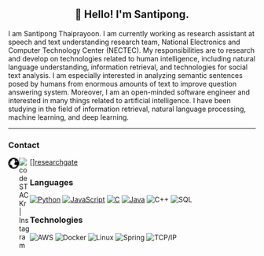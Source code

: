 <h2 align="center">👋 Hello! I'm Santipong.</h2>

<p>I am Santipong Thaiprayoon. I am currently working as research assistant at speech and text understanding research team, National Electronics and Computer Technology Center (NECTEC). My responsibilities are to research and develop on technologies related to human intelligence, including natural language understanding, information retrieval, and technologies for social text analysis. I am especially interested in analyzing semantic sentences posed by humans from enormous amounts of text to improve question answering system. Moreover, I am an open-minded software engineer and interested in many things related to artificial intelligence. I have been studying in the field of information retrieval, natural language processing, machine learning, and deep learning.</p>

---

### Contact

[<img align="left" alt="codeSTACKr" width="22px" src="https://raw.githubusercontent.com/iconic/open-iconic/master/svg/globe.svg" />](https://santipongth.github.io/)
[<img align="left" alt="codeSTACKr | Instagram" width="22px" src="https://cdn.jsdelivr.net/npm/simple-icons@v3/icons/researchgate.svg" />][researchgate](https://www.researchgate.net/profile/Santipong_Thaiprayoon)

### Languages

[![Python](https://img.shields.io/badge/-Python-000?&logo=python)](https://github.com/adamalston?tab=repositories&q=&type=&language=python)
[![JavaScript](https://img.shields.io/badge/-JavaScript-000?&logo=JavaScript&logoColor=ddc508)](https://github.com/adamalston?tab=repositories&q=&type=&language=javascript)
[![C](https://img.shields.io/badge/-C-000?&logo=C)](https://github.com/adamalston?tab=repositories&q=&type=&language=c)
[![Java](https://img.shields.io/badge/-Java-000?&logo=Java&logoColor=007396)](https://github.com/adamalston?tab=repositories&q=&type=&language=java)
![C++](https://img.shields.io/badge/-C++-000?&logo=c%2b%2b&logoColor=00599C)
![SQL](https://img.shields.io/badge/-SQL-000?&logo=MySQL&logoColor=4479A1)

### Technologies

![AWS](https://img.shields.io/badge/-AWS-000?&logo=Amazon-AWS&logoColor=FF9900)
![Docker](https://img.shields.io/badge/-Docker-000?&logo=Docker)
![Linux](https://img.shields.io/badge/-Linux-000?&logo=Linux&logoColor=FCC624)
![Spring](https://img.shields.io/badge/-Spring-000?&logo=Spring)
![TCP/IP](https://img.shields.io/badge/-TCP%2FIP-000?&logo=Cisco)

